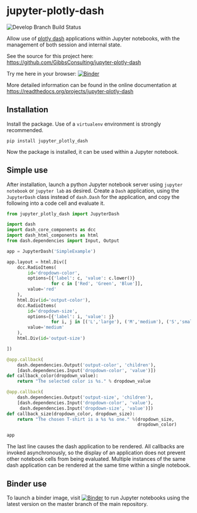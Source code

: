 # jupyter-plotly-dash

![Develop Branch Build Status](https://travis-ci.org/GibbsConsulting/jupyter-plotly-dash.svg?branch=master)

Allow use of [plotly dash](https://plot.ly/products/dash/) applications within Jupyter notebooks, with the management of both session and internal state.

See the source for this project here:
<https://github.com/GibbsConsulting/jupyter-plotly-dash>

Try me here in your browser: [![Binder](https://mybinder.org/badge.svg)](https://mybinder.org/v2/gh/GibbsConsulting/jupyter-plotly-dash/master)

More detailed information
can be found in the online documentation at
<https://readthedocs.org/projects/jupyter-plotly-dash>

## Installation

Install the package. Use of a `virtualenv` environment is strongly recommended.

    pip install jupyter_plotly_dash

Now the package is installed, it can be used within a Jupyter notebook.

## Simple use

After installation, launch a python Jupyter notebook server using `jupyter notebook` or `jupyter lab` as desired. Create a `Dash` application, using
the `JupyterDash` class instead of `dash.Dash` for the application, and copy the following into a code cell and evaluate it.

```python
from jupyter_plotly_dash import JupyterDash

import dash
import dash_core_components as dcc
import dash_html_components as html
from dash.dependencies import Input, Output

app = JupyterDash('SimpleExample')

app.layout = html.Div([
    dcc.RadioItems(
        id='dropdown-color',
        options=[{'label': c, 'value': c.lower()}
                 for c in ['Red', 'Green', 'Blue']],
        value='red'
    ),
    html.Div(id='output-color'),
    dcc.RadioItems(
        id='dropdown-size',
        options=[{'label': i, 'value': j}
                 for i, j in [('L','large'), ('M','medium'), ('S','small')]],
        value='medium'
    ),
    html.Div(id='output-size')

])

@app.callback(
    dash.dependencies.Output('output-color', 'children'),
    [dash.dependencies.Input('dropdown-color', 'value')])
def callback_color(dropdown_value):
    return "The selected color is %s." % dropdown_value

@app.callback(
    dash.dependencies.Output('output-size', 'children'),
    [dash.dependencies.Input('dropdown-color', 'value'),
     dash.dependencies.Input('dropdown-size', 'value')])
def callback_size(dropdown_color, dropdown_size):
    return "The chosen T-shirt is a %s %s one." %(dropdown_size,
                                                  dropdown_color)

app
```

The last line causes the dash application to be rendered. All callbacks are invoked asynchronously, so the display of an
application does not prevent other notebook cells from being evaluated. Multiple instances of the same dash application
can be rendered at the same time within a single notebook.

## Binder use

To launch a binder
image, visit [![Binder](https://mybinder.org/badge.svg)](https://mybinder.org/v2/gh/GibbsConsulting/jupyter-plotly-dash/master) to
run Jupyter notebooks using the latest version on the master branch of the main repository.
